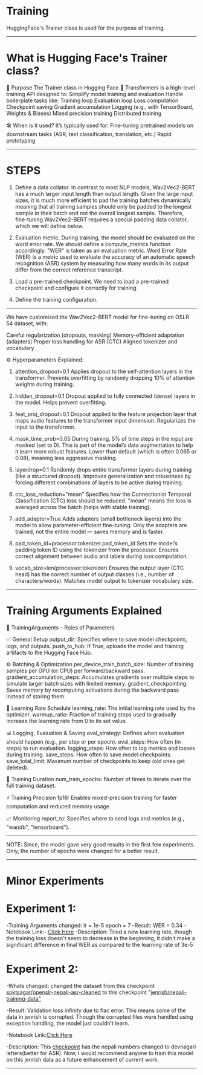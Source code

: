 # Training
HuggingFace's Trainer class is used for the purpose of training.
*************************************************************************************************************************

# What is Hugging Face's Trainer class?

🔧 Purpose
The Trainer class in Hugging Face 🤗 Transformers is a high-level training API designed to:
Simplify model training and evaluation
Handle boilerplate tasks like:
Training loop
Evaluation loop
Loss computation
Checkpoint saving
Gradient accumulation
Logging (e.g., with TensorBoard, Weights & Biases)
Mixed precision training
Distributed training

🛠️ When is it used?
It’s typically used for:
Fine-tuning pretrained models on downstream tasks (ASR, text classification, translation, etc.)
Rapid prototyping
*************************************************************************************************************************
# STEPS
1. Define a data collator. In contrast to most NLP models, Wav2Vec2-BERT has a much larger input length than output length. Given the large input sizes, it is much more efficient to pad the training batches dynamically meaning that all training samples should only be padded to the longest sample in their batch and not the overall longest sample. Therefore, fine-tuning Wav2Vec2-BERT requires a special padding data collator, which we will define below.

2. Evaluation metric. During training, the model should be evaluated on the word error rate. We should define a compute_metrics function accordingly. "WER" is taken as an evaluation metric. Word Error Rate (WER) is a metric used to evaluate the accuracy of an automatic speech recognition (ASR) system by measuring how many words in its output differ from the correct reference transcript.

3. Load a pre-trained checkpoint. We need to load a pre-trained checkpoint and configure it correctly for training.

4. Define the training configuration.
*************************************************************************************************************************
We have customized the Wav2Vec2-BERT model for fine-tuning on OSLR 54 dataset, with:

Careful regularization (dropouts, masking)
Memory-efficient adaptation (adapters)
Proper loss handling for ASR (CTC)
Aligned tokenizer and vocabulary

⚙️ Hyperparameters Explained:
1. attention_dropout=0.1
Applies dropout to the self-attention layers in the transformer.
Prevents overfitting by randomly dropping 10% of attention weights during training.

2. hidden_dropout=0.1
Dropout applied to fully connected (dense) layers in the model.
Helps prevent overfitting.

3. feat_proj_dropout=0.1
Dropout applied to the feature projection layer that maps audio features to the transformer input dimension.
Regularizes the input to the transformer.

4. mask_time_prob=0.05
During training, 5% of time steps in the input are masked (set to 0).
This is part of the model’s data augmentation to help it learn more robust features.
Lower than default (which is often 0.065 or 0.08), meaning less aggressive masking.

5. layerdrop=0.1
Randomly drops entire transformer layers during training (like a structured dropout).
Improves generalization and robustness by forcing different combinations of layers to be active during training.

6. ctc_loss_reduction="mean"
Specifies how the Connectionist Temporal Classification (CTC) loss should be reduced.
"mean" means the loss is averaged across the batch (helps with stable training).

7. add_adapter=True
Adds adapters (small bottleneck layers) into the model to allow parameter-efficient fine-tuning.
Only the adapters are trained, not the entire model — saves memory and is faster.

8. pad_token_id=processor.tokenizer.pad_token_id
Sets the model’s padding token ID using the tokenizer from the processor.
Ensures correct alignment between audio and labels during loss computation.

9. vocab_size=len(processor.tokenizer)
Ensures the output layer (CTC head) has the correct number of output classes (i.e., number of characters/words).
Matches model output to tokenizer vocabulary size.
*************************************************************************************************************************
# Training Arguments Explained

🧠 TrainingArguments – Roles of Parameters

✅ General Setup
output_dir: Specifies where to save model checkpoints, logs, and outputs.
push_to_hub: If True, uploads the model and training artifacts to the Hugging Face Hub.

⚙️ Batching & Optimization
per_device_train_batch_size: Number of training samples per GPU (or CPU) per forward/backward pass.
gradient_accumulation_steps: Accumulates gradients over multiple steps to simulate larger batch sizes with limited memory.
gradient_checkpointing: Saves memory by recomputing activations during the backward pass instead of storing them.

🎯 Learning Rate Schedule
learning_rate: The initial learning rate used by the optimizer.
warmup_ratio: Fraction of training steps used to gradually increase the learning rate from 0 to its set value.

📊 Logging, Evaluation & Saving
eval_strategy: Defines when evaluation should happen (e.g., per step or per epoch).
eval_steps: How often (in steps) to run evaluation.
logging_steps: How often to log metrics and losses during training.
save_steps: How often to save model checkpoints.
save_total_limit: Maximum number of checkpoints to keep (old ones get deleted).

📅 Training Duration
num_train_epochs: Number of times to iterate over the full training dataset.

⚡ Training Precision
fp16: Enables mixed-precision training for faster computation and reduced memory usage.

📈 Monitoring
report_to: Specifies where to send logs and metrics (e.g., "wandb", "tensorboard").

************************************************************************************************************************
NOTE: Since, the model gave very good results in the first few experiments. Only, the number of epochs were changed for a better result.
*************************************************************************************************************************
# Minor Experiments

# Experiment 1:
-Training Arguments changed: 
           lr = 1e-5
           epoch = 7
-Result: WER = 0.34
-Notebook Link:- [Click Here](/experiment/wav2vec2-bert/wav2vec2-bert-exp-1)
-Description: Tried a new learning rate, though the training loss doesn't seem to decrease in the beginning, it didn't make a significant difference in final WER as compared to the learning rate of 3e-5

# Experiment 2:

-Whats changed: changed the dataset from this checkpoint [spktsagar/openslr-nepali-asr-cleaned](https://huggingface.co/datasets/spktsagar/openslr-nepali-asr-cleaned) to this checkpoint "[jenrish/nepali-training-data"](https://huggingface.co/datasets/jenrish/nepali-training-data) 

-Result: Validation loss infinity due to flac error. This means some of the data in jenrish is corrupted. Though the corrupted files were handled using exception handling, the model just couldn't learn. 

-Notebook Link:[Click Here](/experiment/wav2vec2-bert/wav2vec2-bert-exp-2)

-Description: This [checkpoint](https://huggingface.co/datasets/spktsagar/openslr-nepali-asr-cleaned) has the nepali numbers changed to devnagari letters(better for ASR). Now, I would recommend anyone to train this model on this jenrish data as a future enhancement of current work.

*************************************************************************************************************************
